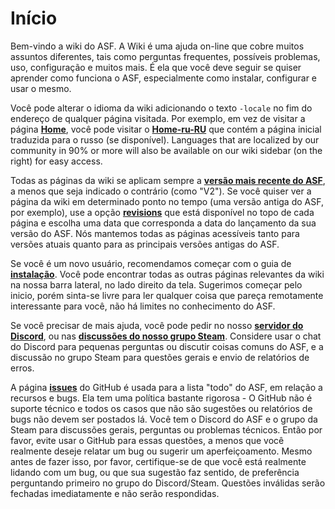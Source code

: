 # Início

Bem-vindo a wiki do ASF. A Wiki é uma ajuda on-line que cobre muitos assuntos diferentes, tais como perguntas frequentes, possíveis problemas, uso, configuração e muitos mais. É ela que você deve seguir se quiser aprender como funciona o ASF, especialmente como instalar, configurar e usar o mesmo.

Você pode alterar o idioma da wiki adicionando o texto `-locale` no fim do endereço de qualquer página visitada. Por exemplo, em vez de visitar a página **[Home](https://github.com/JustArchiNET/ArchiSteamFarm/wiki/Home)**, você pode visitar o **[Home-ru-RU](https://github.com/JustArchiNET/ArchiSteamFarm/wiki/Home-ru-RU)** que contém a página inicial traduzida para o russo (se disponível). Languages that are localized by our community in 90% or more will also be available on our wiki sidebar (on the right) for easy access.

Todas as páginas da wiki se aplicam sempre a **[versão mais recente do ASF](https://github.com/JustArchiNET/ArchiSteamFarm/releases)**, a menos que seja indicado o contrário (como "V2"). Se você quiser ver a página da wiki em determinado ponto no tempo (uma versão antiga do ASF, por exemplo), use a opção **[revisions](https://github.com/JustArchiNET/ArchiSteamFarm/wiki/_history)** que está disponível no topo de cada página e escolha uma data que corresponda a data do lançamento da sua versão do ASF. Nós mantemos todas as páginas acessíveis tanto para versões atuais quanto para as principais versões antigas do ASF.

Se você é um novo usuário, recomendamos começar com o guia de **[instalação](https://github.com/JustArchi/ArchiSteamFarm/wiki/Setting-up-pt-BR)**. Você pode encontrar todas as outras páginas relevantes da wiki na nossa barra lateral, no lado direito da tela. Sugerimos começar pelo inicio, porém sinta-se livre para ler qualquer coisa que pareça remotamente interessante para você, não há limites no conhecimento do ASF.

Se você precisar de mais ajuda, você pode pedir no nosso **[servidor do Discord](https://discord.gg/hSQgt8j)**, ou nas **[discussões do nosso grupo Steam](https://steamcommunity.com/groups/archiasf/discussions/1)**. Considere usar o chat do Discord para pequenas perguntas ou discutir coisas comuns do ASF, e a discussão no grupo Steam para questões gerais e envio de relatórios de erros.

A página **[issues](https://github.com/JustArchiNET/ArchiSteamFarm/issues)** do GitHub é usada para a lista "todo" do ASF, em relação a recursos e bugs. Ela tem uma política bastante rigorosa - O GitHub não é suporte técnico e todos os casos que não são sugestões ou relatórios de bugs não devem ser postados lá. Você tem o Discord do ASF e o grupo da Steam para discussões gerais, perguntas ou problemas técnicos. Então por favor, evite usar o GitHub para essas questões, a menos que você realmente deseje relatar um bug ou sugerir um aperfeiçoamento. Mesmo antes de fazer isso, por favor, certifique-se de que você está realmente lidando com um bug, ou que sua sugestão faz sentido, de preferência perguntando primeiro no grupo do Discord/Steam. Questões inválidas serão fechadas imediatamente e não serão respondidas.